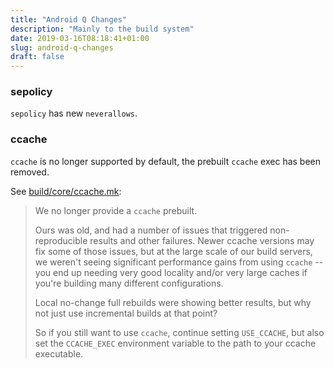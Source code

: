 ```yaml
---
title: "Android Q Changes"
description: "Mainly to the build system"
date: 2019-03-16T08:18:41+01:00
slug: android-q-changes
draft: false
---
```


### sepolicy
`sepolicy` has new `neverallows`.

### ccache
`ccache` is no longer supported by default, the prebuilt `ccache` exec has been
removed.

See [build/core/ccache.mk][ccache-q]:

> We no longer provide a `ccache` prebuilt.
> 
> Ours was old, and had a number of issues that triggered non-reproducible
> results and other failures. Newer ccache versions may fix some of those
> issues, but at the large scale of our build servers, we weren't seeing
> significant performance gains from using `ccache` -- you end up needing very
> good locality and/or very large caches if you're building many different
> configurations.
> 
> Local no-change full rebuilds were showing better results, but why not just
> use incremental builds at that point?
> 
> So if you still want to use `ccache`, continue setting `USE_CCACHE`, but also
> set the `CCACHE_EXEC` environment variable to the path to your ccache
> executable.

[ccache-q]: https://android.googlesource.com/platform/build/+/refs/tags/android-q-preview-1/core/ccache.mk#17
